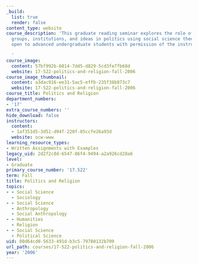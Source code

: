 ```yaml
---
_build:
  list: true
  render: false
content_type: website
course_description: 'This graduate reading seminar explores the role of religious
  groups, institutions, and ideas in politics using social science theories. It is
  open to advanced undergraduate students with permission of the instructor.

  '
course_image:
  content: 57bf992b-6014-7dd5-d829-5cd3fe7fb68d
  website: 17-522-politics-and-religion-fall-2006
course_image_thumbnail:
  content: a3dac916-ee31-5ac5-effb-235f38b873c7
  website: 17-522-politics-and-religion-fall-2006
course_title: Politics and Religion
department_numbers:
- '17'
extra_course_numbers: ''
hide_download: false
instructors:
  content:
  - 1af351d5-3d51-d94f-220f-85ccfe26a93d
  website: ocw-www
learning_resource_types:
- Written Assignments with Examples
legacy_uid: 2d2f2c8d-6547-86f4-9494-a2a926cd28a6
level:
- Graduate
primary_course_number: '17.522'
term: Fall
title: Politics and Religion
topics:
- - Social Science
  - Sociology
- - Social Science
  - Anthropology
  - Social Anthropology
- - Humanities
  - Religion
- - Social Science
  - Political Science
uid: 80d64cd0-5633-491d-b3c5-79780132b709
url_path: courses/17-522-politics-and-religion-fall-2006
year: '2006'
---
```

